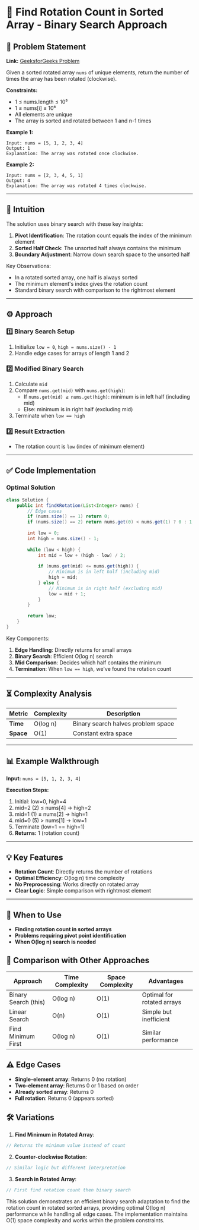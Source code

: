 # 🔄 Find Rotation Count in Sorted Array - Binary Search Approach

## 📜 Problem Statement
**Link:** [GeeksforGeeks Problem](https://www.geeksforgeeks.org/problems/rotation4723/1)

Given a sorted rotated array `nums` of unique elements, return the number of times the array has been rotated (clockwise).

**Constraints:**
- 1 ≤ nums.length ≤ 10⁵
- 1 ≤ nums[i] ≤ 10⁶
- All elements are unique
- The array is sorted and rotated between 1 and n-1 times

**Example 1:**
```text
Input: nums = [5, 1, 2, 3, 4]
Output: 1
Explanation: The array was rotated once clockwise.
```

**Example 2:**
```text
Input: nums = [2, 3, 4, 5, 1]
Output: 4
Explanation: The array was rotated 4 times clockwise.
```

---

## 🧠 Intuition
The solution uses binary search with these key insights:
1. **Pivot Identification**: The rotation count equals the index of the minimum element
2. **Sorted Half Check**: The unsorted half always contains the minimum
3. **Boundary Adjustment**: Narrow down search space to the unsorted half

Key Observations:
- In a rotated sorted array, one half is always sorted
- The minimum element's index gives the rotation count
- Standard binary search with comparison to the rightmost element

---

## ⚙️ Approach
### **1️⃣ Binary Search Setup**
1. Initialize `low = 0`, `high = nums.size() - 1`
2. Handle edge cases for arrays of length 1 and 2

### **2️⃣ Modified Binary Search**
1. Calculate `mid`
2. Compare `nums.get(mid)` with `nums.get(high)`:
   - If `nums.get(mid) ≤ nums.get(high)`: minimum is in left half (including mid)
   - Else: minimum is in right half (excluding mid)
3. Terminate when `low == high`

### **3️⃣ Result Extraction**
- The rotation count is `low` (index of minimum element)

---

## ✅ Code Implementation

### Optimal Solution
```java
class Solution {
    public int findKRotation(List<Integer> nums) {
        // Edge cases
        if (nums.size() == 1) return 0;
        if (nums.size() == 2) return nums.get(0) < nums.get(1) ? 0 : 1;
        
        int low = 0;
        int high = nums.size() - 1;
        
        while (low < high) {
            int mid = low + (high - low) / 2;
            
            if (nums.get(mid) <= nums.get(high)) {
                // Minimum is in left half (including mid)
                high = mid;
            } else {
                // Minimum is in right half (excluding mid)
                low = mid + 1;
            }
        }
        
        return low;
    }
}
```

Key Components:
1. **Edge Handling**: Directly returns for small arrays
2. **Binary Search**: Efficient O(log n) search
3. **Mid Comparison**: Decides which half contains the minimum
4. **Termination**: When `low == high`, we've found the rotation count

---

## ⏳ Complexity Analysis
| Metric          | Complexity | Description |
|-----------------|------------|-------------|
| **Time**        | O(log n)   | Binary search halves problem space |
| **Space**       | O(1)       | Constant extra space |

---

## 📊 Example Walkthrough

**Input:** `nums = [5, 1, 2, 3, 4]`

**Execution Steps:**
1. Initial: low=0, high=4
2. mid=2 (2) ≤ nums[4] → high=2
3. mid=1 (1) ≤ nums[2] → high=1
4. mid=0 (5) > nums[1] → low=1
5. Terminate (low=1 == high=1)
6. **Returns:** 1 (rotation count)

---

## 💡 Key Features
- **Rotation Count**: Directly returns the number of rotations
- **Optimal Efficiency**: O(log n) time complexity
- **No Preprocessing**: Works directly on rotated array
- **Clear Logic**: Simple comparison with rightmost element

---

## 🚀 When to Use
- **Finding rotation count in sorted arrays**
- **Problems requiring pivot point identification**
- **When O(log n) search is needed**

## 🔄 Comparison with Other Approaches
| Approach         | Time Complexity | Space Complexity | Advantages |
|-----------------|-----------------|------------------|------------|
| Binary Search (this) | O(log n) | O(1) | Optimal for rotated arrays |
| Linear Search | O(n) | O(1) | Simple but inefficient |
| Find Minimum First | O(log n) | O(1) | Similar performance |

## ⚠️ Edge Cases
- **Single-element array**: Returns 0 (no rotation)
- **Two-element array**: Returns 0 or 1 based on order
- **Already sorted array**: Returns 0
- **Full rotation**: Returns 0 (appears sorted)

## 🛠 Variations
1. **Find Minimum in Rotated Array**:
```java
// Returns the minimum value instead of count
```

2. **Counter-clockwise Rotation**:
```java
// Similar logic but different interpretation
```

3. **Search in Rotated Array**:
```java
// First find rotation count then binary search
```

This solution demonstrates an efficient binary search adaptation to find the rotation count in rotated sorted arrays, providing optimal O(log n) performance while handling all edge cases. The implementation maintains O(1) space complexity and works within the problem constraints.